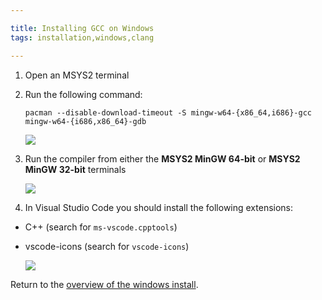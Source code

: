 ```yaml
---

title: Installing GCC on Windows
tags: installation,windows,clang

---
```


1. Open an MSYS2 terminal
1. Run the following command:

    `pacman --disable-download-timeout -S mingw-w64-{x86_64,i686}-gcc mingw-w64-{i686,x86_64}-gdb`

    ![](images/install-gifs/Windows/install-gpp-msys.gif)

1. Run the compiler from either the **MSYS2 MinGW 64-bit** or **MSYS2 MinGW 32-bit** terminals

    ![](images/install-gifs/Windows/demo-compiler.gif)

1. In Visual Studio Code you should install the following extensions:

  - C++ (search for `ms-vscode.cpptools`)
  - vscode-icons (search for `vscode-icons`)

    ![](images/install-gifs/extensions.gif)

Return to the [overview of the windows install](/articles/installation/windows).
